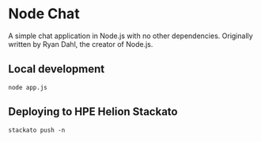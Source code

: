 # Node Chat

A simple chat application in Node.js with no other dependencies.
Originally written by Ryan Dahl, the creator of Node.js.

## Local development

    node app.js

## Deploying to HPE Helion Stackato

    stackato push -n
